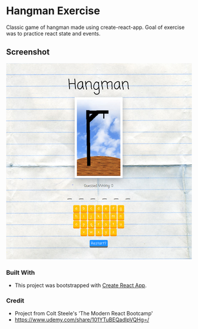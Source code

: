 # Hangman Exercise

Classic game of hangman made using create-react-app. Goal of exercise was to practice react state and events.

## Screenshot

![photo-of-game](https://github.com/codewithsrobins1/hangman-exercise/blob/master/readmeImg.PNG?raw=true)

### Built With

* This project was bootstrapped with [Create React App](https://github.com/facebook/create-react-app).

### Credit

* Project from Colt Steele's 'The Modern React Bootcamp' 
* https://www.udemy.com/share/101YTuBEQadlpVQHg=/
